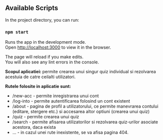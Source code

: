 ## Available Scripts

In the project directory, you can run:

### `npm start`

Runs the app in the development mode.\
Open [http://localhost:3000](http://localhost:3000) to view it in the browser.

The page will reload if you make edits.\
You will also see any lint errors in the console.
 
<b>Scopul aplicatiei: </b> permite crearea unui singur quiz individual si rezolvarea acestuia de catre ceilalti utilizatori.

<b>Rutele folosite in aplicatie sunt: </b>
* /new-acc  - permite inregistrarea unui cont
* /log-into - permite autentificarea folosind un cont existent
* /about    - pagina de profil a utilizatorului, ce permite manevrarea contului (editare, stergere etc.) si accesarea altor optiuni (crearea unui quiz)
* /quiz     - permite crearea unui quiz
* /search   - permite afisarea utilizatorilor si rezolvarea quiz-urilor asociate acestora, daca exista
* ...       - in cazul unei rute inexistente, se va afisa pagina 404. 
